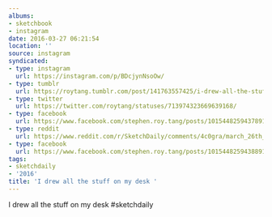 ```yaml
---
albums:
- sketchbook
- instagram
date: 2016-03-27 06:21:54
location: ''
source: instagram
syndicated:
- type: instagram
  url: https://instagram.com/p/BDcjynNsoOw/
- type: tumblr
  url: https://roytang.tumblr.com/post/141763557425/i-drew-all-the-stuff-on-my-desk-sketchdaily
- type: twitter
  url: https://twitter.com/roytang/statuses/713974323669639168/
- type: facebook
  url: https://www.facebook.com/stephen.roy.tang/posts/10154482594378912:0
- type: reddit
  url: https://www.reddit.com/r/SketchDaily/comments/4c0gra/march_26th_draw_from_life/d1f0n76/
- type: facebook
  url: https://www.facebook.com/stephen.roy.tang/posts/10154482594388912
tags:
- sketchdaily
- '2016'
title: 'I drew all the stuff on my desk '
---
```


I drew all the stuff on my desk #sketchdaily